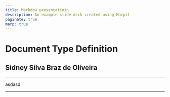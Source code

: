 ```yaml
---
title: Markdow presentatioin
description: An example slide deck created using Marpit
paginate: true
marp: true
---
```

# Document Type Definition
Sidney Silva Braz de Oliveira
---
---
asdasd

---
